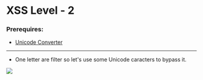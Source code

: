 # XSS Level - 2

### Prerequires:

- <a href="https://www.branah.com/unicode-converter" rel="nofollow">Unicode Converter</a>

-----------------

- One letter are filter so let's use some Unicode caracters to bypass it.

<img src="https://cdn.discordapp.com/attachments/698984879823519827/790958000772349982/unknown.png">
